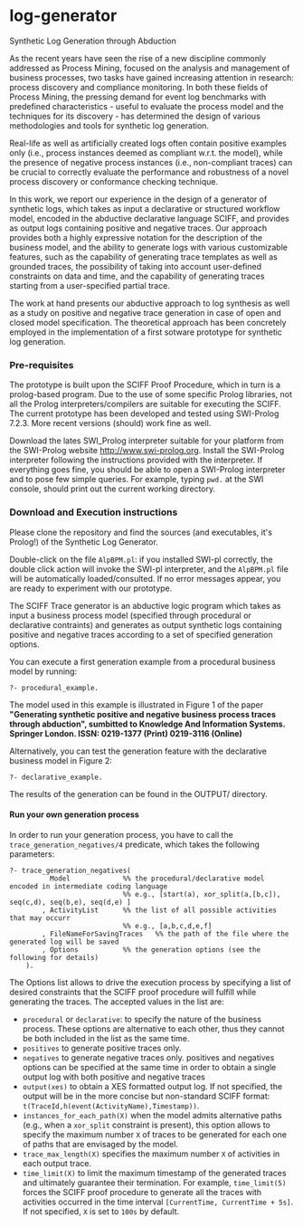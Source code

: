 # log-generator
Synthetic Log Generation through Abduction

As the recent years have seen the rise of a new discipline commonly addressed as Process Mining, focused on the analysis and management of business processes, two tasks have gained increasing attention in research: process discovery and compliance monitoring. In both these fields of Process Mining, the pressing demand for event log benchmarks with predefined characteristics - useful to evaluate the process model and the techniques for its discovery - has determined the design of various methodologies and tools for synthetic log generation.

Real-life as well as artificially created logs often contain positive examples only (i.e., process instances deemed as compliant w.r.t. the model), while the presence of negative process instances (i.e., non-compliant traces) can be crucial to correctly evaluate the performance and robustness of a novel process discovery or conformance checking technique.

In this work, we report our experience in the design of a generator of synthetic logs, which takes as input a declarative or structured workflow model, encoded in the abductive declarative language SCIFF, and provides as output logs containing positive and negative traces. Our approach provides both a highly expressive notation for the description of the business model, and the ability to generate logs with various customizable features, such as the capability of generating trace templates as well as grounded traces, the possibility of taking into account user-defined constraints on data and time, and the capability of generating traces starting from a user-specified partial trace.

The work at hand presents our abductive approach to log synthesis as well as a study on positive and negative trace generation in case of open and closed model specification. The theoretical approach has been concretely employed in the implementation of a first sotware prototype for synthetic log generation.

### Pre-requisites
The prototype is built upon the SCIFF Proof Procedure, which in turn is a prolog-based program. Due to the use of some specific Prolog libraries, not all the Prolog interpreters/compilers are suitable for executing the SCIFF. The current prototype has been developed and tested using SWI-Prolog 7.2.3. More recent versions (should) work fine as well.

Download the lates SWI_Prolog interpreter suitable for your platform from the SWI-Prolog website http://www.swi-prolog.org.
Install the SWI-Prolog interpreter following the instructions provided with the interpreter.
If everything goes fine, you should be able to open a SWI-Prolog interpreter and to pose few simple queries. For example, typing `pwd.` at the SWI console, should print out the current working directory.


### Download and Execution instructions
Please clone the repository and find the sources (and executables, it's Prolog!) of the Synthetic Log Generator.

Double-click on the file `AlpBPM.pl`: if you installed SWI-pl correctly, the double click action will invoke the SWI-pl interpreter, and the `AlpBPM.pl` file will be automatically loaded/consulted.
If no error messages appear, you are ready to experiment with our prototype.

The SCIFF Trace generator is an abductive logic program which takes as input a business process model (specified through procedural or declarative contraints) and generates as output synthetic logs containing positive and negative traces according to a set of specified generation options.

You can execute a first generation example from a procedural business model by running:
```
?- procedural_example. 
```
The model used in this example is illustrated in Figure 1 of the paper **"Generating synthetic positive and negative business process traces through abduction", sumbitted to Knowledge And Information Systems. Springer London. ISSN: 0219-1377 (Print) 0219-3116 (Online)**

Alternatively, you can test the generation feature with the declarative business model in Figure 2:
```
?- declarative_example. 
```
The results of the generation can be found in the OUTPUT/ directory.

#### Run your own generation process
In order to run your generation process, you have to call the `trace_generation_negatives/4` predicate, which takes the following parameters:
```
?- trace_generation_negatives(
          Model   			%% the procedural/declarative model encoded in intermediate coding language
	  	      				%% e.g., [start(a), xor_split(a,[b,c]), seq(c,d), seq(b,e), seq(d,e) ] 
        , ActivityList		%% the list of all possible activities that may occurr 
							%% e.g., [a,b,c,d,e,f]
        , FileNameForSavingTraces	%% the path of the file where the generated log will be saved
        , Options  			%% the generation options (see the following for details)
    ).
```

The Options list allows to drive the execution process by specifying a list of desired constraints that the SCIFF proof procedure will fulfill while generating the traces. The accepted values in the list are:

- `procedural` or `declarative`: to specify the nature of the business process. These options are alternative to each other, thus they cannot be both included in the list as the same time.
- `positives` to generate positive traces only.
- `negatives` to generate negative traces only. positives and negatives options can be specified at the same time in order to obtain a single output log with both positive and negative traces
- `output(xes)` to obtain a XES formatted output log. If not specified, the output will be in the more concise but non-standard SCIFF format: `t(TraceId,h(event(ActivityName),Timestamp))`.
- `instances_for_each_path(X)` when the model admits alternative paths (e.g., when a `xor_split` constraint is present), this option allows to specify the maximum number `X` of traces to be generated for each one of paths that are envisaged by the model.
- `trace_max_length(X)` specifies the maximum number `X` of activities in each output trace.
- `time_limit(X)` to limit the maximum timestamp of the generated traces and ultimately guarantee their termination. For example, `time_limit(5)` forces the SCIFF proof procedure to generate all the traces with activities occurred in the time interval `[CurrentTime, CurrentTime + 5s]`. If not specified, `X` is set to `100s` by default.
